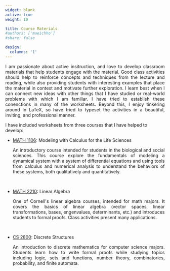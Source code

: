 ```yaml
---
widget: blank
active: true
weight: 10

title: Course Materials
#authors: ['maeichho']
#share: false

design: 
  columns: '1' 
---
```


<p style='text-align: justify;'>
I am passionate about active insitruction, and love to develop classroom materials that help students engage with the material. Good class activities should help to reinforce concepts and techniques from the lecture and reading, while also providing students with interesting examples that place the material in context and motivate further exploration. I learn best when I can connect new ideas with other things that I have studied or real-world problems with which I am familiar. I have tried to establish these conenctions in many of the worksheets. Beyond this, I enjoy tinkering around in LaTeX, so have tried to typeset the activities in a beautiful, inviting, and professional manner. 

I have included worksheets from three courses that I have helped to develop:
</p>

- [MATH 1106](../math1106/): Modeling with Calculus for the Life Sciences

   <p style='text-align: justify;'> An introductory course intended for students in the biological and social sciences. This course explore the fundamentals of modeling a dynamical system with a system of differential equations and using tools from calculus and numerical analysis to understand the behaviors of these systems, both qualitatively and quantitatively. </p>

<br>  

- [MATH 2210](../math2210/): Linear Algebra

   <p style='text-align: justify;'> One of Cornell's linear algebra courses, intended for math majors. It covers the basics of linear algebra (vector spaces, linear transformations, bases, engenvalues, determinants, etc.) and introduces students to formal proofs. Class activities present many applications. </p>
  
<br>

- [CS 2800](../cs2800/): Discrete Structures

   <p style='text-align: justify;'> An introduction to discrete mathematics for computer science majors. Students learn how to write formal proofs while studying topics including logic, sets and functions, number theory, combinatorics, probability, and finite automata. </p>

